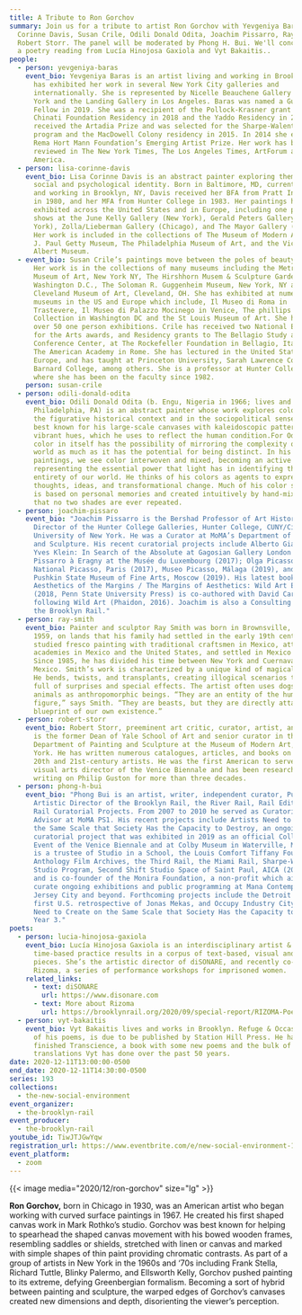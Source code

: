 ```yaml
---
title: A Tribute to Ron Gorchov
summary: Join us for a tribute to artist Ron Gorchov with Yevgeniya Baras, Lisa
  Corinne Davis, Susan Crile, Odili Donald Odita, Joachim Pissarro, Ray Smith,
  Robert Storr. The panel will be moderated by Phong H. Bui. We'll conclude with
  a poetry reading from Lucía Hinojosa Gaxiola and Vyt Bakaitis..
people:
  - person: yevgeniya-baras
    event_bio: Yevgeniya Baras is an artist living and working in Brooklyn, NY. She
      has exhibited her work in several New York City galleries and
      internationally. She is represented by Nicelle Beauchene Gallery in New
      York and the Landing Gallery in Los Angeles. Baras was named a Guggenheim
      Fellow in 2019. She was a recipient of the Pollock-Krasner grant and the
      Chinati Foundation Residency in 2018 and the Yaddo Residency in 2017. She
      received the Artadia Prize and was selected for the Sharpe-Walentas studio
      program and the MacDowell Colony residency in 2015. In 2014 she earned the
      Rema Hort Mann Foundation’s Emerging Artist Prize. Her work has been
      reviewed in The New York Times, The Los Angeles Times, ArtForum and Art in
      America.
  - person: lisa-corinne-davis
    event_bio: Lisa Corinne Davis is an abstract painter exploring themes of racial,
      social and psychological identity. Born in Baltimore, MD, currently living
      and working in Brooklyn, NY, Davis received her BFA from Pratt Institute
      in 1980, and her MFA from Hunter College in 1983. Her paintings have been
      exhibited across the United States and in Europe, including one person
      shows at the June Kelly Gallery (New York), Gerald Peters Gallery (New
      York), Zolla/Lieberman Gallery (Chicago), and The Mayor Gallery (London).
      Her work is included in the collections of The Museum of Modern Art, the
      J. Paul Getty Museum, The Philadelphia Museum of Art, and the Victoria and
      Albert Museum.
  - event_bio: Susan Crile’s paintings move between the poles of beauty and horror.
      Her work is in the collections of many museums including the Metropolitan
      Museum of Art, New York NY, The Hirshhorn Musem & Sculpture Garden,
      Washington D.C., The Soloman R. Guggenheim Museum, New York, NY and the
      Cleveland Museum of Art, Cleveland, OH. She has exhibited at numerous
      museums in the US and Europe which include, Il Museo di Roma in
      Trastevere, Il Museo di Palazzo Mocinego in Venice, The phillips
      Collection in Washington DC and the St Louis Museum of Art. She has had
      over 50 one person exhibitions. Crile has received two National Endowment
      for the Arts awards, and Residency grants to The Bellagio Study and
      Conference Center, at The Rockefeller Foundation in Bellagio, Italy and to
      The American Academy in Rome. She has lectured in the United States and
      Europe, and has taught at Princeton University, Sarah Lawrence College and
      Barnard College, among others. She is a professor at Hunter College, CUNY
      where she has been on the faculty since 1982.
    person: susan-crile
  - person: odili-donald-odita
    event_bio: Odili Donald Odita (b. Engu, Nigeria in 1966; lives and works in
      Philadelphia, PA) is an abstract painter whose work explores color both in
      the figurative historical context and in the sociopolitical sense. He is
      best known for his large-scale canvases with kaleidoscopic patterns and
      vibrant hues, which he uses to reflect the human condition.For Odita,
      color in itself has the possibility of mirroring the complexity of the
      world as much as it has the potential for being distinct. In his
      paintings, we see color interwoven and mixed, becoming an active agent in
      representing the essential power that light has in identifying the
      entirety of our world. He thinks of his colors as agents to express
      thoughts, ideas, and transformational change. Much of his color selection
      is based on personal memories and created intuitively by hand-mixing, so
      that no two shades are ever repeated.
  - person: joachim-pissaro
    event_bio: "Joachim Pissarro is the Bershad Professor of Art History and
      Director of the Hunter College Galleries, Hunter College, CUNY/City
      University of New York. He was a Curator at MoMA’s Department of Painting
      and Sculpture. His recent curatorial projects include Alberto Giacometti |
      Yves Klein: In Search of the Absolute at Gagosian Gallery London (2016);
      Pissarro à Eragny at the Musée du Luxembourg (2017); Olga Picasso, Musée
      National Picasso, Paris (2017), Museo Picasso, Málaga (2019), and the
      Pushkin State Museum of Fine Arts, Moscow (2019). His latest book
      Aesthetics of the Margins / The Margins of Aesthetics: Wild Art Explained
      (2018, Penn State University Press) is co-authored with David Carrier,
      following Wild Art (Phaidon, 2016). Joachim is also a Consulting Editor of
      the Brooklyn Rail."
  - person: ray-smith
    event_bio: Painter and sculptor Ray Smith was born in Brownsville, Texas in
      1959, on lands that his family had settled in the early 19th century. He
      studied fresco painting with traditional craftsmen in Mexico, attended art
      academies in Mexico and the United States, and settled in Mexico City.
      Since 1985, he has divided his time between New York and Cuernavaca,
      Mexico. Smith’s work is characterized by a unique kind of magical realism.
      He bends, twists, and transplants, creating illogical scenarios that are
      full of surprises and special effects. The artist often uses dogs and
      animals as anthropomorphic beings. “They are an entity of the human
      figure,” says Smith. “They are beasts, but they are directly attached to a
      blueprint of our own existence.”
  - person: robert-storr
    event_bio: Robert Storr, preeminent art critic, curator, artist, and educator,
      is the former Dean of Yale School of Art and senior curator in the
      Department of Painting and Sculpture at the Museum of Modern Art, New
      York. He has written numerous catalogues, articles, and books on major
      20th and 21st-century artists. He was the first American to serve as
      visual arts director of the Venice Biennale and has been researching and
      writing on Philip Guston for more than three decades.
  - person: phong-h-bui
    event_bio: "Phong Bui is an artist, writer, independent curator, Publisher and
      Artistic Director of the Brooklyn Rail, the River Rail, Rail Editions, and
      Rail Curatorial Projects. From 2007 to 2010 he served as Curatorial
      Advisor at MoMA PS1. His recent projects include Artists Need to Create on
      the Same Scale that Society Has the Capacity to Destroy, an ongoing
      curatorial project that was exhibited in 2019 as an official Collateral
      Event of the Venice Biennale and at Colby Museum in Waterville, Maine. He
      is a trustee of Studio in a School, the Louis Comfort Tiffany Foundation,
      Anthology Film Archives, the Third Rail, the Miami Rail, Sharpe-Walentas
      Studio Program, Second Shift Studio Space of Saint Paul, AICA (2007-2020),
      and is co-founder of the Monira Foundation, a non-profit which aims to
      curate ongoing exhibitions and public programming at Mana Contemporary in
      Jersey City and beyond. Forthcoming projects include the Detroit Rail, the
      first U.S. retrospective of Jonas Mekas, and Occupy Industry City: Artists
      Need to Create on the Same Scale that Society Has the Capacity to Destroy,
      Year 3."
poets:
  - person: lucia-hinojosa-gaxiola
    event_bio: Lucía Hinojosa Gaxiola is an interdisciplinary artist & writer whose
      time-based practice results in a corpus of text-based, visual and sound
      pieces. She’s the artistic director of diSONARE, and recently co-founded
      Rizoma, a series of performance workshops for imprisoned women.
    related_links:
      - text: diSONARE
        url: https://www.disonare.com
      - text: More about Rizoma
        url: https://brooklynrail.org/2020/09/special-report/RIZOMA-Poetry-and-Performance-Workshops
  - person: vyt-bakaitis
    event_bio: Vyt Bakaitis lives and works in Brooklyn. Refuge & Occasion, a book
      of his poems, is due to be published by Station Hill Press. He has just
      finished Transcience, a book with some new poems and the bulk of
      translations Vyt has done over the past 50 years.
date: 2020-12-11T13:00:00-0500
end_date: 2020-12-11T14:30:00-0500
series: 193
collections:
  - the-new-social-environment
event_organizer:
  - the-brooklyn-rail
event_producer:
  - the-brooklyn-rail
youtube_id: TiwJTJGwYqw
registration_url: https://www.eventbrite.com/e/new-social-environment-193-a-tribute-to-ron-gorchov-tickets-131499280889
event_platform:
  - zoom
---
```

{{< image media="2020/12/ron-gorchov" size="lg" >}}

**Ron Gorchov,** born in Chicago in 1930, was an American artist who began working with curved surface paintings in 1967. He created his first shaped canvas work in Mark Rothko’s studio. Gorchov was best known for helping to spearhead the shaped canvas movement with his bowed wooden frames, resembling saddles or shields, stretched with linen or canvas and marked with simple shapes of thin paint providing chromatic contrasts. As part of a group of artists in New York in the 1960s and ‘70s including Frank Stella, Richard Tuttle, Blinky Palermo, and Ellsworth Kelly, Gorchov pushed painting to its extreme, defying Greenbergian formalism. Becoming a sort of hybrid between painting and sculpture, the warped edges of Gorchov’s canvases created new dimensions and depth, disorienting the viewer’s perception.